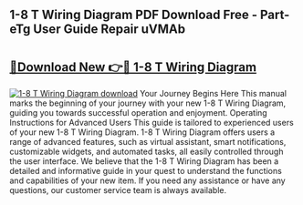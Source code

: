 ## 1-8 T Wiring Diagram PDF Download Free - Part-eTg User Guide Repair uVMAb

# <h2><a href="http://dfp0rni.blite.top/?on=1-8+T+Wiring+Diagram">🔗Download New 👉🔴 1-8 T Wiring Diagram</a></h2>

[![1-8 T Wiring Diagram download](https://i.imgur.com/lujVjoI.png)](http://dfp0rni.blite.top/?on=1-8+T+Wiring+Diagram)
Your Journey Begins Here This manual marks the beginning of your journey with your new 1-8 T Wiring Diagram, guiding you towards successful operation and enjoyment. Operating Instructions for Advanced Users This guide is tailored to experienced users of your new 1-8 T Wiring Diagram. 1-8 T Wiring Diagram offers users a range of advanced features, such as virtual assistant, smart notifications, customizable widgets, and automated tasks, all easily controlled through the user interface. We believe that the 1-8 T Wiring Diagram has been a detailed and informative guide in your quest to understand the functions and capabilities of your new item. If you need any assistance or have any questions, our customer service team is always available.
